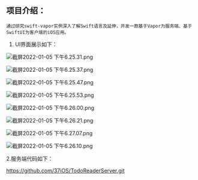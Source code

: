 ## 项目介绍：
    通过研究swift-vapor实例深入了解Swift语言及延伸，开发一款基于Vapor为服务端、基于SwiftUI为客户端的iOS应用。


1. UI界面展示如下：

![截屏2022-01-05 下午6.25.31.png](attachments/f81a2a05.png)


![截屏2022-01-05 下午6.25.37.png](attachments/4cdc5fad.png)

![截屏2022-01-05 下午6.25.47.png](attachments/51893675.png)

![截屏2022-01-05 下午6.25.53.png](attachments/3a66c1b9.png)

![截屏2022-01-05 下午6.26.00.png](attachments/4b14cd07.png)

![截屏2022-01-05 下午6.26.21.png](attachments/8931075c.png)

![截屏2022-01-05 下午6.27.07.png](attachments/0a48151a.png)


![截屏2022-01-05 下午6.26.10.png](attachments/9047e634.png)

2.服务端代码如下：

https://github.com/37iOS/TodoReaderServer.git
